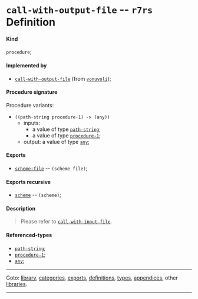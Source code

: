 

<a id='definition__r7rs__call-with-output-file'></a>

# `call-with-output-file` -- `r7rs` Definition


<a id='definition__r7rs__call-with-output-file__kind'></a>

#### Kind

`procedure`;


<a id='definition__r7rs__call-with-output-file__implemented-by'></a>

#### Implemented by

 * [`call-with-output-file`](../../vonuvoli/definitions/call-with-output-file.md#definition__vonuvoli__call-with-output-file) (from [`vonuvoli`](../../vonuvoli/_index.md#library__vonuvoli));


<a id='definition__r7rs__call-with-output-file__procedure-signature'></a>

#### Procedure signature

Procedure variants:
 * `((path-string procedure-1) -> (any))`
   * inputs:
     * a value of type [`path-string`](../../r7rs/types/path-string.md#type__r7rs__path-string);
     * a value of type [`procedure-1`](../../r7rs/types/procedure-1.md#type__r7rs__procedure-1);
   * output: a value of type [`any`](../../r7rs/types/any.md#type__r7rs__any);


<a id='definition__r7rs__call-with-output-file__exports'></a>

#### Exports

 * [`scheme:file`](../../r7rs/exports/scheme_3a_file.md#export__r7rs__scheme_3a_file) -- `(scheme file)`;


<a id='definition__r7rs__call-with-output-file__exports-recursive'></a>

#### Exports recursive

 * [`scheme`](../../r7rs/exports/scheme.md#export__r7rs__scheme) -- `(scheme)`;


<a id='definition__r7rs__call-with-output-file__description'></a>

#### Description

> Please refer to [`call-with-input-file`](../../r7rs/definitions/call-with-input-file.md#definition__r7rs__call-with-input-file).


<a id='definition__r7rs__call-with-output-file__referenced-types'></a>

#### Referenced-types

 * [`path-string`](../../r7rs/types/path-string.md#type__r7rs__path-string);
 * [`procedure-1`](../../r7rs/types/procedure-1.md#type__r7rs__procedure-1);
 * [`any`](../../r7rs/types/any.md#type__r7rs__any);

----

Goto: [library](../../r7rs/_index.md#library__r7rs), [categories](../../r7rs/categories/_index.md#toc__r7rs__categories), [exports](../../r7rs/exports/_index.md#toc__r7rs__exports), [definitions](../../r7rs/definitions/_index.md#toc__r7rs__definitions), [types](../../r7rs/types/_index.md#toc__r7rs__types), [appendices](../../r7rs/appendices/_index.md#toc__r7rs__appendices), other [libraries](../../_libraries.md#toc__libraries).

----

